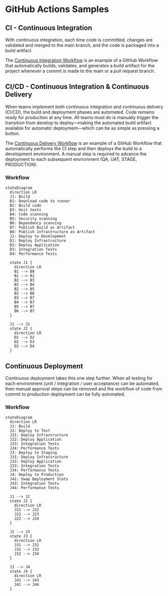 # GitHub Actions Samples

## CI - Continuous Integration
With continuous integration, each time code is committed, changes are validated and merged to the main branch, and the code is packaged into a build artifact.

The [Continuous Integration Workflow](https://github.com/fredcicles/github-actions/blob/main/.github/workflows/continuous-integration.yml) is an example of a GitHub Workflow that automatically builds, validates, and generates a build artifact for the project whenever a commit is made to the main or a pull request branch.


## CI/CD - Continuous Integration & Continuous Delivery
When teams implement both continuous integration and continuous delivery (CI/CD), the build and deployment phases are automated. Code remains ready for production at any time. All teams must do is manually trigger the transition from develop to deploy—making the automated build artifact available for automatic deployment—which can be as simple as pressing a button.

The [Continuous Delivery Workflow](https://github.com/fredcicles/github-actions/blob/main/.github/workflows/continuous-delivery.yml) is an example of a GitHub Workflow that automatically performs the CI step and then deploys the build to a development environment.  A manual step is required to advance the deployment to each subsequent environment (QA, UAT, STAGE, PRODUCTION).

### Workflow
```mermaid
stateDiagram
  direction LR
  J1: Build
  B1: Download code to runner
  B2: Build code
  B3: Unit tests
  B4: Code scanning
  B5: Security scanning
  B6: Dependency scanning
  B7: Publish Build as Artifact
  B8: Publish Infrastructure as Artifact
  J2: Deploy to Development
  D1: Deploy Infrastructure
  D2: Deploy Application
  D3: Integration Tests
  D4: Performance Tests
    
  state J1 {
    direction LR
    B1 --> B8
    B1 --> B2
    B2 --> B3
    B2 --> B4
    B2 --> B5
    B2 --> B6
    B3 --> B7
    B4 --> B7
    B5 --> B7
    B6 --> B7
  }
  
  J1 --> J2
  state J2 {
    direction LR
    D1 --> D2
    D2 --> D3
    D2 --> D4
  }
```


## Continuous Deployment
Continuous deployment takes this one step further.  When all testing for each environment (unit / integration / user acceptance) can be automated, then manual approval steps can be removed and the workflow of code from commit to production deployment can be fully automated.

### Workflow
```mermaid
stateDiagram
  direction LR
  J1: Build
  J2: Deploy to Test
  J21: Deploy Infrastructure
  J22: Deploy Application
  J23: Integration Tests
  J24: Performance Tests
  J3: Deploy to Staging
  J31: Deploy Infrastructure
  J32: Deploy Application
  J33: Integration Tests
  J34: Performance Tests
  J4: Deploy to Production
  J41: Swap Deployment Slots
  J43: Integration Tests
  J44: Performance Tests

  J1 --> J2
  state J2 {
    direction LR
    J21 --> J22
    J22 --> J23
    J22 --> J24
  }

  J2 --> J3
  state J3 {
    direction LR
    J31 --> J32
    J32 --> J33
    J32 --> J34
  }

  J3 --> J4
  state J4 {
    direction LR
    J41 --> J43
    J41 --> J44
  }
```

